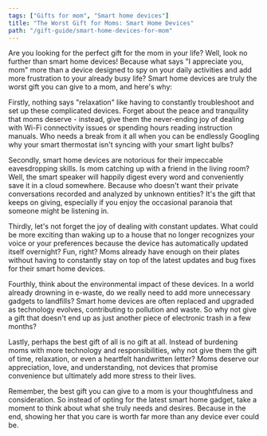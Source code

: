 ```yaml
---
tags: ["Gifts for mom", "Smart home devices"]
title: "The Worst Gift for Moms: Smart Home Devices"
path: "/gift-guide/smart-home-devices-for-mom"
---
```


Are you looking for the perfect gift for the mom in your life? Well, look no further than smart home devices! Because what says "I appreciate you, mom" more than a device designed to spy on your daily activities and add more frustration to your already busy life? Smart home devices are truly the worst gift you can give to a mom, and here's why:

Firstly, nothing says "relaxation" like having to constantly troubleshoot and set up these complicated devices. Forget about the peace and tranquility that moms deserve - instead, give them the never-ending joy of dealing with Wi-Fi connectivity issues or spending hours reading instruction manuals. Who needs a break from it all when you can be endlessly Googling why your smart thermostat isn't syncing with your smart light bulbs?

Secondly, smart home devices are notorious for their impeccable eavesdropping skills. Is mom catching up with a friend in the living room? Well, the smart speaker will happily digest every word and conveniently save it in a cloud somewhere. Because who doesn't want their private conversations recorded and analyzed by unknown entities? It's the gift that keeps on giving, especially if you enjoy the occasional paranoia that someone might be listening in.

Thirdly, let's not forget the joy of dealing with constant updates. What could be more exciting than waking up to a house that no longer recognizes your voice or your preferences because the device has automatically updated itself overnight? Fun, right? Moms already have enough on their plates without having to constantly stay on top of the latest updates and bug fixes for their smart home devices.

Fourthly, think about the environmental impact of these devices. In a world already drowning in e-waste, do we really need to add more unnecessary gadgets to landfills? Smart home devices are often replaced and upgraded as technology evolves, contributing to pollution and waste. So why not give a gift that doesn't end up as just another piece of electronic trash in a few months?

Lastly, perhaps the best gift of all is no gift at all. Instead of burdening moms with more technology and responsibilities, why not give them the gift of time, relaxation, or even a heartfelt handwritten letter? Moms deserve our appreciation, love, and understanding, not devices that promise convenience but ultimately add more stress to their lives.

Remember, the best gift you can give to a mom is your thoughtfulness and consideration. So instead of opting for the latest smart home gadget, take a moment to think about what she truly needs and desires. Because in the end, showing her that you care is worth far more than any device ever could be.